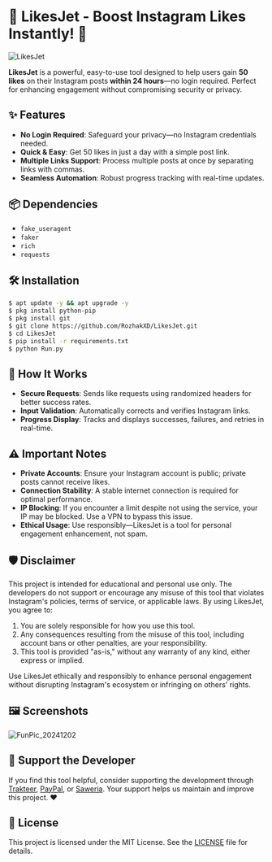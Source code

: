 # 🚀 LikesJet - Boost Instagram Likes Instantly! 🌟
![LikesJet](https://github.com/user-attachments/assets/bda9b940-2f47-4bd2-9af3-894a10ffa2e5)

**LikesJet** is a powerful, easy-to-use tool designed to help users gain **50 likes** on their Instagram posts **within 24 hours**—no login required. Perfect for enhancing engagement without compromising security or privacy.

## ✨ Features
- **No Login Required**: Safeguard your privacy—no Instagram credentials needed.
- **Quick & Easy**: Get 50 likes in just a day with a simple post link.
- **Multiple Links Support**: Process multiple posts at once by separating links with commas.
- **Seamless Automation**: Robust progress tracking with real-time updates.

## 📦 Dependencies
- `fake_useragent`
- `faker`
- `rich`
- `requests`

## 🛠️ Installation
```bash
$ apt update -y && apt upgrade -y
$ pkg install python-pip
$ pkg install git
$ git clone https://github.com/RozhakXD/LikesJet.git
$ cd LikesJet
$ pip install -r requirements.txt
$ python Run.py
```

## 🌟 How It Works
- **Secure Requests**: Sends like requests using randomized headers for better success rates.
- **Input Validation**: Automatically corrects and verifies Instagram links.
- **Progress Display**: Tracks and displays successes, failures, and retries in real-time.

## ⚠️ Important Notes
- **Private Accounts**: Ensure your Instagram account is public; private posts cannot receive likes.
- **Connection Stability**: A stable internet connection is required for optimal performance.
- **IP Blocking**: If you encounter a limit despite not using the service, your IP may be blocked. Use a VPN to bypass this issue.
- **Ethical Usage**: Use responsibly—LikesJet is a tool for personal engagement enhancement, not spam.

## 🛡️ Disclaimer
This project is intended for educational and personal use only. The developers do not support or encourage any misuse of this tool that violates Instagram's policies, terms of service, or applicable laws. By using LikesJet, you agree to:

1. You are solely responsible for how you use this tool.
2. Any consequences resulting from the misuse of this tool, including account bans or other penalties, are your responsibility.
3. This tool is provided "as-is," without any warranty of any kind, either express or implied.

Use LikesJet ethically and responsibly to enhance personal engagement without disrupting Instagram's ecosystem or infringing on others' rights.

## 🖼️ Screenshots
![FunPic_20241202](https://github.com/user-attachments/assets/19813e90-8c5e-467d-9f8e-0b120f7670d7)

## 🌟 Support the Developer
If you find this tool helpful, consider supporting the development through [Trakteer](https://trakteer.id/rozhak_official/tip), [PayPal](https://paypal.me/rozhak9), or [Saweria](https://saweria.co/rozhak9). Your support helps us maintain and improve this project. ❤️

## 📜 License
This project is licensed under the MIT License. See the [LICENSE](LICENSE) file for details.
